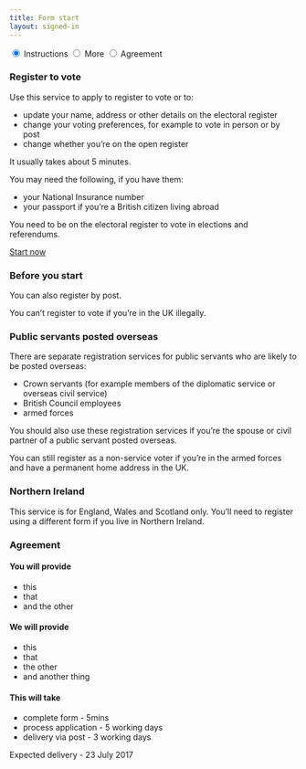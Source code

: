 ```yaml
---
title: Form start
layout: signed-in
---
```


   <section>
      <div class="cf mw8 center">
        <input class="form-tabs--input" id="tab-instructions" type="radio" name="tabs" checked>
        <label class="form-tabs--label f7 f6-m f5-l" for="tab-instructions">Instructions</label>
        <input class="form-tabs--input" id="tab-more" type="radio" name="tabs">
        <label class="form-tabs--label f7 f6-m f5-l" for="tab-more">More</label>
        <input class="form-tabs--input" id="tab-agreement" type="radio" name="tabs">
        <label class="form-tabs--label f7 f6-m f5-l" for="tab-agreement">Agreement</label>
        <div class="form-tabs cf pa3">
          <div id="instructions" class="white">
            <h3 class="f3">Register to vote</h3>
            <p>Use this service to apply to register to vote or to:</p>
            <ul>
              <li>update your name, address or other details on the electoral register</li>
              <li>change your voting preferences, for example to vote in person or by post</li>
              <li>change whether you’re on the open register</li>
            </ul>
            <p>It usually takes about 5 minutes.</p>
            <p>You may need the following, if you have them:</p>
            <ul>
              <li>your National Insurance number</li>
            <li>your passport if you’re a British citizen living abroad</li>
            </ul>
            <p>You need to be on the electoral register to vote in elections and referendums.</p>
            <a href="{{site.baseurl}}/" class="ph3 pv2 input-reset ba link near-black bg-white hover-bg-green hover-white pointer f5 dib bn" type="submit" value="Start now">Start now</a>
          </div>
          <div id="more" class="white">
            <h3 class="f3">Before you start</h3>
            <p>You can also register by post.</p>
            <p>You can’t register to vote if you’re in the UK illegally.</p>
            <h3 class="f3">Public servants posted overseas</h3>
            <p>There are separate registration services for public servants who are likely to be posted overseas:</p>
            <ul>
              <li>Crown servants (for example members of the diplomatic service or overseas civil service)</li>
              <li>British Council employees</li>
              <li>armed forces</li>
            </ul>
            <p>You should also use these registration services if you’re the spouse or civil partner of a public servant posted overseas.</p>
            <p>You can still register as a non-service voter if you’re in the armed forces and have a permanent home address in the UK.</p>
            <h3 class="f3">Northern Ireland</h3>
            <p>This service is for England, Wales and Scotland only. You’ll need to register using a different form if you live in Northern Ireland.</p>
          </div>
          <div id="agreement" class="white">
            <h3 class="f3">Agreement</h3>
            <h4 class="f4">You will provide</h4>
            <ul>
              <li>this</li>
              <li>that</li>
              <li>and the other</li>
            </ul>
            <h4 class="f4">We will provide</h4>
            <ul>
              <li>this</li>
              <li>that</li>
              <li>the other</li>
              <li>and another thing</li>
            </ul>
            <h4 class="f4">This will take</h4>
            <ul>
              <li>complete form - 5mins</li>
              <li>process application - 5 working days</li>
              <li>delivery via post - 3 working days</li>
            </ul>
            <p class="b">Expected delivery - 23 July 2017</p>
          </div>
        </div>
      </div>
    </section>
